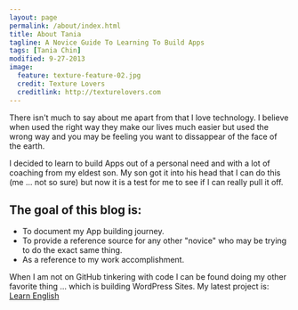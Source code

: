 ```yaml
---
layout: page
permalink: /about/index.html
title: About Tania
tagline: A Novice Guide To Learning To Build Apps
tags: [Tania Chin]
modified: 9-27-2013
image:
  feature: texture-feature-02.jpg
  credit: Texture Lovers
  creditlink: http://texturelovers.com
---
```


There isn't much to say about me apart from that I love technology. I believe when used the right way they make our lives much easier but used the wrong way and you may be feeling you want to dissappear of the face of the earth. 

I decided to learn to build Apps out of a personal need and with a lot of coaching from my eldest son. My son got it into his head that I can do this (me ... not so sure) but now it is a test for me to see if I can really pull it off.


## The goal of this blog is:

* To document my App building journey.
* To provide a reference source for any other "novice" who may be trying to do the exact same thing. 
* As a reference to my work accomplishment.

When I am not on GitHub tinkering with code I can be found doing my other favorite thing ... which is building WordPress Sites. My latest project is:
<a markdown="0" href="http://oafel.org" class="btn">Learn English</a>


